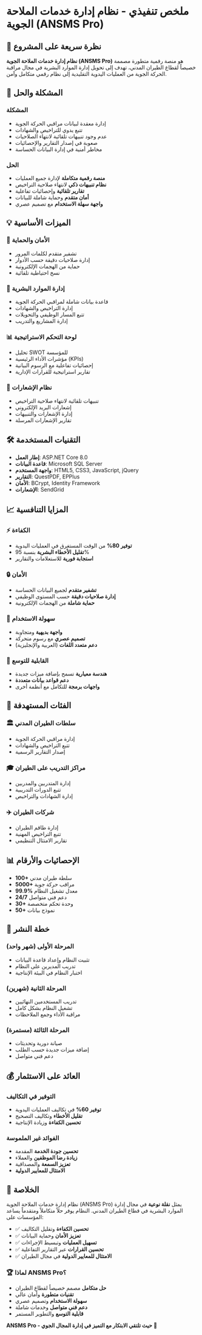 # ملخص تنفيذي - نظام إدارة خدمات الملاحة الجوية (ANSMS Pro)

## 🚀 نظرة سريعة على المشروع

**نظام إدارة خدمات الملاحة الجوية (ANSMS Pro)** هو منصة رقمية متطورة مصممة خصيصاً لقطاع الطيران المدني، تهدف إلى تحويل إدارة الموارد البشرية في مجال مراقبة الحركة الجوية من العمليات اليدوية التقليدية إلى نظام رقمي متكامل وآمن.

## 🎯 المشكلة والحل

### المشكلة
- إدارة معقدة لبيانات مراقبي الحركة الجوية
- تتبع يدوي للتراخيص والشهادات
- عدم وجود تنبيهات تلقائية لانتهاء الصلاحيات
- صعوبة في إصدار التقارير والإحصائيات
- مخاطر أمنية في إدارة البيانات الحساسة

### الحل
- **منصة رقمية متكاملة** لإدارة جميع العمليات
- **نظام تنبيهات ذكي** لانتهاء صلاحية التراخيص
- **تقارير تلقائية** وإحصائيات تفاعلية
- **أمان متقدم** وحماية شاملة للبيانات
- **واجهة سهلة الاستخدام** مع تصميم عصري

## 💡 الميزات الأساسية

### 🔐 الأمان والحماية
- تشفير متقدم لكلمات المرور
- إدارة صلاحيات دقيقة حسب الأدوار
- حماية من الهجمات الإلكترونية
- نسخ احتياطية تلقائية

### 👥 إدارة الموارد البشرية
- قاعدة بيانات شاملة لمراقبي الحركة الجوية
- إدارة التراخيص والشهادات
- تتبع المسار الوظيفي والتحويلات
- إدارة المشاريع والتدريب

### 📊 لوحة التحكم الاستراتيجية
- تحليل SWOT للمؤسسة
- مؤشرات الأداء الرئيسية (KPIs)
- إحصائيات تفاعلية مع الرسوم البيانية
- تقارير استراتيجية للقرارات الإدارية

### 🔔 نظام الإشعارات
- تنبيهات تلقائية لانتهاء صلاحية التراخيص
- إشعارات البريد الإلكتروني
- إدارة الإشعارات والتنبيهات
- تقارير الإشعارات المرسلة

## 🛠️ التقنيات المستخدمة

- **إطار العمل**: ASP.NET Core 8.0
- **قاعدة البيانات**: Microsoft SQL Server
- **واجهة المستخدم**: HTML5, CSS3, JavaScript, jQuery
- **التقارير**: QuestPDF, EPPlus
- **الأمان**: BCrypt, Identity Framework
- **الإشعارات**: SendGrid

## 📈 المزايا التنافسية

### ⚡ الكفاءة
- **توفير 80%** من الوقت المستغرق في العمليات اليدوية
- **تقليل الأخطاء البشرية** بنسبة 95%
- **استجابة فورية** للاستعلامات والتقارير

### 🔒 الأمان
- **تشفير متقدم** لجميع البيانات الحساسة
- **إدارة صلاحيات دقيقة** حسب المستوى الوظيفي
- **حماية شاملة** من الهجمات الإلكترونية

### 📱 سهولة الاستخدام
- **واجهة بديهية** ومتجاوبة
- **تصميم عصري** مع رسوم متحركة
- **دعم متعدد اللغات** (العربية والإنجليزية)

### 🔧 القابلية للتوسع
- **هندسة معيارية** تسمح بإضافة ميزات جديدة
- **دعم قواعد بيانات متعددة**
- **واجهات برمجة** للتكامل مع أنظمة أخرى

## 🎯 الفئات المستهدفة

### 🏛️ سلطات الطيران المدني
- إدارة مراقبي الحركة الجوية
- تتبع التراخيص والشهادات
- إصدار التقارير الرسمية

### 🎓 مراكز التدريب على الطيران
- إدارة المتدربين والمدربين
- تتبع الدورات التدريبية
- إدارة الشهادات والتراخيص

### ✈️ شركات الطيران
- إدارة طاقم الطيران
- تتبع التراخيص المهنية
- تقارير الامتثال التنظيمي

## 📊 الإحصائيات والأرقام

- **100+** سلطة طيران مدني
- **5000+** مراقب حركة جوية
- **99.9%** معدل تشغيل النظام
- **24/7** دعم فني متواصل
- **30+** وحدة تحكم متخصصة
- **50+** نموذج بيانات

## 🚀 خطة النشر

### المرحلة الأولى (شهر واحد)
- تثبيت النظام وإعداد قاعدة البيانات
- تدريب المديرين على النظام
- اختبار النظام في البيئة الإنتاجية

### المرحلة الثانية (شهرين)
- تدريب المستخدمين النهائيين
- تشغيل النظام بشكل كامل
- مراقبة الأداء وجمع الملاحظات

### المرحلة الثالثة (مستمرة)
- صيانة دورية وتحديثات
- إضافة ميزات جديدة حسب الطلب
- دعم فني متواصل

## 💰 العائد على الاستثمار

### التوفير في التكاليف
- **توفير 60%** في تكاليف العمليات اليدوية
- **تقليل الأخطاء** وتكاليف التصحيح
- **تحسين الكفاءة** وزيادة الإنتاجية

### الفوائد غير الملموسة
- **تحسين جودة الخدمة** المقدمة
- **زيادة رضا الموظفين** والعملاء
- **تعزيز السمعة** والمصداقية
- **الامتثال للمعايير الدولية**

## 🎯 الخلاصة

نظام إدارة خدمات الملاحة الجوية (ANSMS Pro) يمثل **نقلة نوعية** في مجال إدارة الموارد البشرية في قطاع الطيران المدني. النظام يوفر حلاً متكاملاً ومتقدماً يساعد المؤسسات على:

- ✅ **تحسين الكفاءة** وتقليل التكاليف
- ✅ **تعزيز الأمان** وحماية البيانات
- ✅ **تسهيل العمليات** وتبسيط الإجراءات
- ✅ **تحسين القرارات** عبر التقارير التفاعلية
- ✅ **الامتثال للمعايير الدولية** في مجال الطيران

### 🏆 لماذا ANSMS Pro؟

- **حل متكامل** مصمم خصيصاً لقطاع الطيران
- **تقنيات متطورة** وأمان عالي
- **سهولة الاستخدام** وتصميم عصري
- **دعم فني متواصل** وخدمات شاملة
- **قابلية التوسع** والتطوير المستمر

**ANSMS Pro - حيث تلتقي الابتكار مع التميز في إدارة المجال الجوي** 🌟 